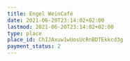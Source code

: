 ```yaml
---
title: Engel WeinCafé
date: 2021-06-20T23:14:02+02:00
lastmod: 2021-06-20T23:14:02+02:00
type: place
place_id: ChIJAxuw1wUosUcRnBDTEkkcd3g
payment_status: 2
---
```

